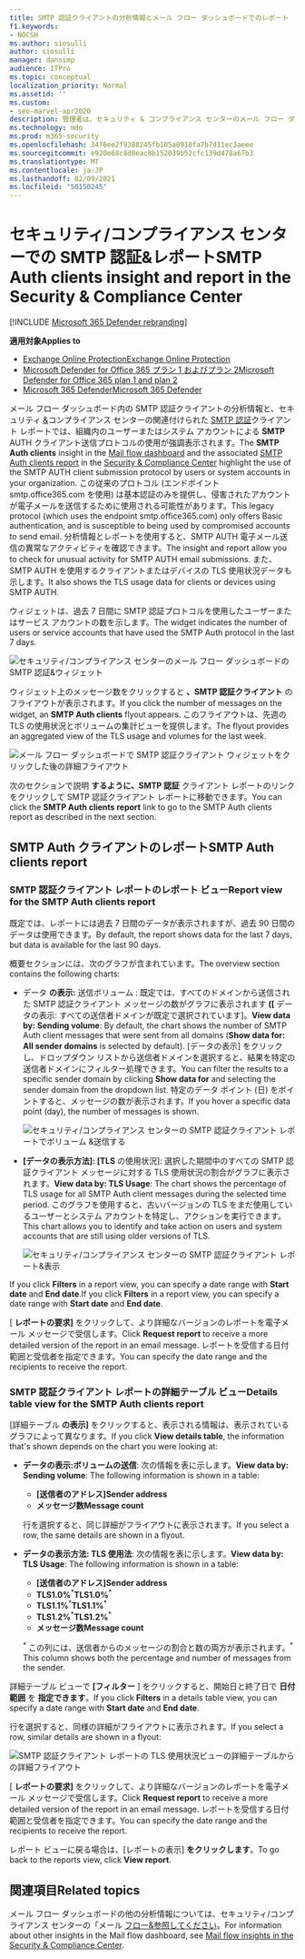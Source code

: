 ```yaml
---
title: SMTP 認証クライアントの分析情報とメール フロー ダッシュボードでのレポート
f1.keywords:
- NOCSH
ms.author: siosulli
author: siosulli
manager: dansimp
audience: ITPro
ms.topic: conceptual
localization_priority: Normal
ms.assetid: ''
ms.custom:
- seo-marvel-apr2020
description: 管理者は、セキュリティ & コンプライアンス センターのメール フロー ダッシュボードで SMTP 認証の分析情報とレポートを使用して、認証済み SMTP (SMTP AUTH) を使用して電子メール メッセージを送信する組織内の電子メール送信者を監視する方法について説明します。
ms.technology: mdo
ms.prod: m365-security
ms.openlocfilehash: 3476ee2f9388245fb105a0910fa7b7d11ec3aeee
ms.sourcegitcommit: e920e68c8d0eac8b152039b52cfc139d478a67b3
ms.translationtype: MT
ms.contentlocale: ja-JP
ms.lasthandoff: 02/09/2021
ms.locfileid: "50150245"
---
```

# <a name="smtp-auth-clients-insight-and-report-in-the-security--compliance-center"></a><span data-ttu-id="a4dca-103">セキュリティ/コンプライアンス センターでの SMTP 認証&レポート</span><span class="sxs-lookup"><span data-stu-id="a4dca-103">SMTP Auth clients insight and report in the Security & Compliance Center</span></span>

[!INCLUDE [Microsoft 365 Defender rebranding](../includes/microsoft-defender-for-office.md)]

<span data-ttu-id="a4dca-104">**適用対象**</span><span class="sxs-lookup"><span data-stu-id="a4dca-104">**Applies to**</span></span>
- [<span data-ttu-id="a4dca-105">Exchange Online Protection</span><span class="sxs-lookup"><span data-stu-id="a4dca-105">Exchange Online Protection</span></span>](https://go.microsoft.com/fwlink/?linkid=2148611)
- [<span data-ttu-id="a4dca-106">Microsoft Defender for Office 365 プラン 1 およびプラン 2</span><span class="sxs-lookup"><span data-stu-id="a4dca-106">Microsoft Defender for Office 365 plan 1 and plan 2</span></span>](https://go.microsoft.com/fwlink/?linkid=2148715)
- [<span data-ttu-id="a4dca-107">Microsoft 365 Defender</span><span class="sxs-lookup"><span data-stu-id="a4dca-107">Microsoft 365 Defender</span></span>](https://go.microsoft.com/fwlink/?linkid=2118804)

<span data-ttu-id="a4dca-108">メール フロー ダッシュボード内の [](mail-flow-insights-v2.md)SMTP 認証クライアントの分析情報と、セキュリティ [&](https://protection.office.com)コンプライアンス センターの関連付けられた [SMTP 認証](#smtp-auth-clients-report)クライアント レポートでは、組織内のユーザーまたはシステム アカウントによる **SMTP** AUTH クライアント送信プロトコルの使用が強調表示されます。</span><span class="sxs-lookup"><span data-stu-id="a4dca-108">The **SMTP Auth clients** insight in the [Mail flow dashboard](mail-flow-insights-v2.md) and the associated [SMTP Auth clients report](#smtp-auth-clients-report) in the [Security & Compliance Center](https://protection.office.com) highlight the use of the SMTP AUTH client submission protocol by users or system accounts in your organization.</span></span> <span data-ttu-id="a4dca-109">この従来のプロトコル (エンドポイント smtp.office365.com を使用) は基本認証のみを提供し、侵害されたアカウントが電子メールを送信するために使用される可能性があります。</span><span class="sxs-lookup"><span data-stu-id="a4dca-109">This legacy protocol (which uses the endpoint smtp.office365.com) only offers Basic authentication, and is susceptible to being used by compromised accounts to send email.</span></span> <span data-ttu-id="a4dca-110">分析情報とレポートを使用すると、SMTP AUTH 電子メール送信の異常なアクティビティを確認できます。</span><span class="sxs-lookup"><span data-stu-id="a4dca-110">The insight and report allow you to check for unusual activity for SMTP AUTH email submissions.</span></span> <span data-ttu-id="a4dca-111">また、SMTP AUTH を使用するクライアントまたはデバイスの TLS 使用状況データも示します。</span><span class="sxs-lookup"><span data-stu-id="a4dca-111">It also shows the TLS usage data for clients or devices using SMTP AUTH.</span></span>

<span data-ttu-id="a4dca-112">ウィジェットは、過去 7 日間に SMTP 認証プロトコルを使用したユーザーまたはサービス アカウントの数を示します。</span><span class="sxs-lookup"><span data-stu-id="a4dca-112">The widget indicates the number of users or service accounts that have used the SMTP Auth protocol in the last 7 days.</span></span>

![セキュリティ/コンプライアンス センターのメール フロー ダッシュボードの SMTP 認証&ウィジェット](../../media/mfi-smtp-auth-clients-report-widget.png)

<span data-ttu-id="a4dca-114">ウィジェット上のメッセージ数をクリックすると **、SMTP 認証クライアント** のフライアウトが表示されます。</span><span class="sxs-lookup"><span data-stu-id="a4dca-114">If you click the number of messages on the widget, an **SMTP Auth clients** flyout appears.</span></span> <span data-ttu-id="a4dca-115">このフライアウトは、先週の TLS の使用状況とボリュームの集計ビューを提供します。</span><span class="sxs-lookup"><span data-stu-id="a4dca-115">The flyout provides an aggregated view of the TLS usage and volumes for the last week.</span></span>

![メール フロー ダッシュボードで SMTP 認証クライアント ウィジェットをクリックした後の詳細フライアウト](../../media/mfi-smtp-auth-clients-report-details.png)

<span data-ttu-id="a4dca-117">次のセクションで説明 **するように、SMTP 認証** クライアント レポートのリンクをクリックして SMTP 認証クライアント レポートに移動できます。</span><span class="sxs-lookup"><span data-stu-id="a4dca-117">You can click the **SMTP Auth clients report** link to go to the SMTP Auth clients report as described in the next section.</span></span>

## <a name="smtp-auth-clients-report"></a><span data-ttu-id="a4dca-118">SMTP Auth クライアントのレポート</span><span class="sxs-lookup"><span data-stu-id="a4dca-118">SMTP Auth clients report</span></span>

### <a name="report-view-for-the-smtp-auth-clients-report"></a><span data-ttu-id="a4dca-119">SMTP 認証クライアント レポートのレポート ビュー</span><span class="sxs-lookup"><span data-stu-id="a4dca-119">Report view for the SMTP Auth clients report</span></span>

<span data-ttu-id="a4dca-120">既定では、レポートには過去 7 日間のデータが表示されますが、過去 90 日間のデータは使用できます。</span><span class="sxs-lookup"><span data-stu-id="a4dca-120">By default, the report shows data for the last 7 days, but data is available for the last 90 days.</span></span>

<span data-ttu-id="a4dca-121">概要セクションには、次のグラフが含まれています。</span><span class="sxs-lookup"><span data-stu-id="a4dca-121">The overview section contains the following charts:</span></span>

- <span data-ttu-id="a4dca-122">データ **の表示:** 送信ボリューム : 既定では、すべてのドメインから送信された SMTP 認証クライアント メッセージの数がグラフに表示されます **([** データの表示: すべての送信者ドメインが既定で選択されています]。</span><span class="sxs-lookup"><span data-stu-id="a4dca-122">**View data by: Sending volume**: By default, the chart shows the number of SMTP Auth client messages that were sent from all domains (**Show data for: All sender domains** is selected by default).</span></span> <span data-ttu-id="a4dca-123">[データの表示] をクリックし、ドロップダウン リストから送信者ドメインを選択すると、結果を特定の送信者ドメインにフィルター処理できます。</span><span class="sxs-lookup"><span data-stu-id="a4dca-123">You can filter the results to a specific sender domain by clicking **Show data for** and selecting the sender domain from the dropdown list.</span></span> <span data-ttu-id="a4dca-124">特定のデータ ポイント (日) をポイントすると、メッセージの数が表示されます。</span><span class="sxs-lookup"><span data-stu-id="a4dca-124">If you hover a specific data point (day), the number of messages is shown.</span></span>

  ![セキュリティ/コンプライアンス センターの SMTP 認証クライアント レポートでボリューム &送信する](../../media/mfi-smtp-auth-clients-report-sending-volume-view.png)

- <span data-ttu-id="a4dca-126">**[データの表示方法]: [TLS** の使用状況]: 選択した期間中のすべての SMTP 認証クライアント メッセージに対する TLS 使用状況の割合がグラフに表示されます。</span><span class="sxs-lookup"><span data-stu-id="a4dca-126">**View data by: TLS Usage**: The chart shows the percentage of TLS usage for all SMTP Auth client messages during the selected time period.</span></span> <span data-ttu-id="a4dca-127">このグラフを使用すると、古いバージョンの TLS をまだ使用しているユーザーとシステム アカウントを特定し、アクションを実行できます。</span><span class="sxs-lookup"><span data-stu-id="a4dca-127">This chart allows you to identify and take action on users and system accounts that are still using older versions of TLS.</span></span>

  ![セキュリティ/コンプライアンス センターの SMTP 認証クライアント レポート&表示](../../media/mfi-smtp-auth-clients-report-tls-usage-view.png)

<span data-ttu-id="a4dca-129">If you click **Filters** in a report view, you can specify a date range with **Start date** and **End date**.</span><span class="sxs-lookup"><span data-stu-id="a4dca-129">If you click **Filters** in a report view, you can specify a date range with **Start date** and **End date**.</span></span>

<span data-ttu-id="a4dca-130">[ **レポートの要求]** をクリックして、より詳細なバージョンのレポートを電子メール メッセージで受信します。</span><span class="sxs-lookup"><span data-stu-id="a4dca-130">Click **Request report** to receive a more detailed version of the report in an email message.</span></span> <span data-ttu-id="a4dca-131">レポートを受信する日付範囲と受信者を指定できます。</span><span class="sxs-lookup"><span data-stu-id="a4dca-131">You can specify the date range and the recipients to receive the report.</span></span>

### <a name="details-table-view-for-the-smtp-auth-clients-report"></a><span data-ttu-id="a4dca-132">SMTP 認証クライアント レポートの詳細テーブル ビュー</span><span class="sxs-lookup"><span data-stu-id="a4dca-132">Details table view for the SMTP Auth clients report</span></span>

<span data-ttu-id="a4dca-133">[詳細テーブル **の表示]** をクリックすると、表示される情報は、表示されているグラフによって異なります。</span><span class="sxs-lookup"><span data-stu-id="a4dca-133">If you click **View details table**, the information that's shown depends on the chart you were looking at:</span></span>

- <span data-ttu-id="a4dca-134">**データの表示:ボリュームの送信**: 次の情報を表に示します。</span><span class="sxs-lookup"><span data-stu-id="a4dca-134">**View data by: Sending volume**: The following information is shown in a table:</span></span>

  - <span data-ttu-id="a4dca-135">**[送信者のアドレス]**</span><span class="sxs-lookup"><span data-stu-id="a4dca-135">**Sender address**</span></span>
  - <span data-ttu-id="a4dca-136">**メッセージ数**</span><span class="sxs-lookup"><span data-stu-id="a4dca-136">**Message count**</span></span>

  <span data-ttu-id="a4dca-137">行を選択すると、同じ詳細がフライアウトに表示されます。</span><span class="sxs-lookup"><span data-stu-id="a4dca-137">If you select a row, the same details are shown in a flyout.</span></span>

- <span data-ttu-id="a4dca-138">**データの表示方法: TLS 使用法**: 次の情報を表に示します。</span><span class="sxs-lookup"><span data-stu-id="a4dca-138">**View data by: TLS Usage**: The following information is shown in a table:</span></span>

  - <span data-ttu-id="a4dca-139">**[送信者のアドレス]**</span><span class="sxs-lookup"><span data-stu-id="a4dca-139">**Sender address**</span></span>
  - <span data-ttu-id="a4dca-140">**TLS1.0%**<sup>\*</sup></span><span class="sxs-lookup"><span data-stu-id="a4dca-140">**TLS1.0%**<sup>\*</sup></span></span>
  - <span data-ttu-id="a4dca-141">**TLS1.1%**<sup>\*</sup></span><span class="sxs-lookup"><span data-stu-id="a4dca-141">**TLS1.1%**<sup>\*</sup></span></span>
  - <span data-ttu-id="a4dca-142">**TLS1.2%**<sup>\*</sup></span><span class="sxs-lookup"><span data-stu-id="a4dca-142">**TLS1.2%**<sup>\*</sup></span></span>
  - <span data-ttu-id="a4dca-143">**メッセージ数**</span><span class="sxs-lookup"><span data-stu-id="a4dca-143">**Message count**</span></span>

  <span data-ttu-id="a4dca-144"><sup>\*</sup> この列には、送信者からのメッセージの割合と数の両方が表示されます。</span><span class="sxs-lookup"><span data-stu-id="a4dca-144"><sup>\*</sup> This column shows both the percentage and number of messages from the sender.</span></span>

<span data-ttu-id="a4dca-145">詳細テーブル ビューで **[フィルター** ] をクリックすると、開始日と終了日で **日付範囲** を **指定できます**。</span><span class="sxs-lookup"><span data-stu-id="a4dca-145">If you click **Filters** in a details table view, you can specify a date range with **Start date** and **End date**.</span></span>

<span data-ttu-id="a4dca-146">行を選択すると、同様の詳細がフライアウトに表示されます。</span><span class="sxs-lookup"><span data-stu-id="a4dca-146">If you select a row, similar details are shown in a flyout:</span></span>

![SMTP 認証クライアント レポートの TLS 使用状況ビューの詳細テーブルからの詳細フライアウト](../../media/mfi-smtp-auth-clients-report-tls-usage-view-view-details-table-details.png)

<span data-ttu-id="a4dca-148">[ **レポートの要求]** をクリックして、より詳細なバージョンのレポートを電子メール メッセージで受信します。</span><span class="sxs-lookup"><span data-stu-id="a4dca-148">Click **Request report** to receive a more detailed version of the report in an email message.</span></span> <span data-ttu-id="a4dca-149">レポートを受信する日付範囲と受信者を指定できます。</span><span class="sxs-lookup"><span data-stu-id="a4dca-149">You can specify the date range and the recipients to receive the report.</span></span>

<span data-ttu-id="a4dca-150">レポート ビューに戻る場合は、[レポートの表示] **をクリックします**。</span><span class="sxs-lookup"><span data-stu-id="a4dca-150">To go back to the reports view, click **View report**.</span></span>

## <a name="related-topics"></a><span data-ttu-id="a4dca-151">関連項目</span><span class="sxs-lookup"><span data-stu-id="a4dca-151">Related topics</span></span>

<span data-ttu-id="a4dca-152">メール フロー ダッシュボードの他の分析情報については、セキュリティ/コンプライアンス センターの「メール [フロー&参照してください](mail-flow-insights-v2.md)。</span><span class="sxs-lookup"><span data-stu-id="a4dca-152">For information about other insights in the Mail flow dashboard, see [Mail flow insights in the Security & Compliance Center](mail-flow-insights-v2.md).</span></span>
